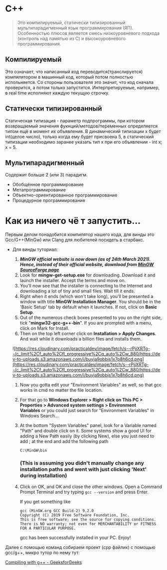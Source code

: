 # C++

> Это компилируемый, статически типизированный мультипарадигменный язык программирования (ЯП). Особенностью плюсов является смесь низкоуровневого подхода (контроль над памятью из С) и высокоуровневого программирования.

## Компилируемый

Это означает, что написанный код переводится(транслируется) компилятором в машинный код, который потом полностью испольняется. Со стороны пользователя это значит, что код сначала проверится, а потом только запустится. Интерпретируемые, например, в real time исполняют каждую текущую строчку.

## Статически типизированный

Статическая типизация - параметр подпрограммы, при котором возвращаемый значения фукнций/методов/переменных определяется типом ещё в момент их объявления. В динамический типизации x будет int(целое число), только когда ему будет присвоена 5, в статический типизации необходимо заранее указать тип х при его объявлении - int x; x = 5.

## Мультипарадигменный

Содержит больше 2 (или 3) парадигм. 

- Обобщённое программирование
- Метапрограммирование
- Объектно-ориентированное программирование
- Процедурное программирование

# Как из ничего чё т запустить…

Первым делом понадобится компилятор нашего кода, для винды это Gcc/G++(MinGw) или Clang для любителей посидеть в старбакс. 

- Для винды туториал:
    1. ***MinGW official website is now down (as of 24th March 2021). Hence, instead of their official website, download from [MinGW SourceForge page](https://sourceforge.net/projects/mingw/files/Installer/mingw-get-setup.exe/download)***
    2. Look for **mingw-get-setup.exe** for downloading. Download it and launch the installer. Accept the terms and move on.
    3. You'll now see that the installer is connecting to the Internet and downloading a lot of tiny and small files. Wait till it ends.
    4. Right when it ends (which won't take long), you'll be presented a window with title **MinGW Installation Manager**. You should be in the 'Basic Setup' tab by default when it launches. If not, click on **Basic Setup**.
    5. Out of the numerous check boxes presented to you on the right side, tick "**mingw32-gcc-g++-bin**". If you are prompted with a menu, click on Mark for Install.
    6. Then on the top left corner click on **Installation > Apply Changes**. And wait while it downloads a billion files and installs them.
    
    ![https://res.cloudinary.com/practicaldev/image/fetch/s--rPjjXRTg--/c_limit%2Cf_auto%2Cfl_progressive%2Cq_auto%2Cw_880/https://dev-to-uploads.s3.amazonaws.com/i/buyja9obbjs1x7p8h6cd.png](https://res.cloudinary.com/practicaldev/image/fetch/s--rPjjXRTg--/c_limit%2Cf_auto%2Cfl_progressive%2Cq_auto%2Cw_880/https://dev-to-uploads.s3.amazonaws.com/i/buyja9obbjs1x7p8h6cd.png)
    
    1. Now you gotta edit your "Environment Variables" as well, so that gcc works in cmd no matter the file location.
    2. For that go to **Windows Explorer > Right click on This PC > Properties > Advanced system settings > Environment Variables** or you could just search for "Environment Variables" in Windows Search...
    3. At the bottom "System Variables" panel, look for a Variable named "Path" and double click on it. Some systems show a good UI for adding a New Path easily (by clicking New), else you just need to add ; at the end and add the following path
        
        ```
        C:\MinGW\bin
        
        ```
        
        ### (This is assuming you didn't manually change any installation paths and went with just clicking 'Next' during installation)
        
    4. Click on OK, and OK and close the other windows. Open a Command Prompt Terminal and try typing `gcc --version` and press Enter.
        
        If you get something like
        
        ```
        gcc (MinGW.org GCC Build-2) 9.2.0
        Copyright (C) 2019 Free Software Foundation, Inc.
        This is free software; see the source for copying conditions.
        There is NO warranty; not even for MERCHANTABILITY or FITNESS
        FOR A PARTICULAR PURPOSE.
        
        ```
        
        gcc has been successfully installed in your PC. Enjoy!
        

Далее с помощью команд собираем проект (cpp файлик) с помощью gcc/g++, микро тутор по нему тут:

[Compiling with g++ - GeeksforGeeks](https://www.geeksforgeeks.org/compiling-with-g-plus-plus/)